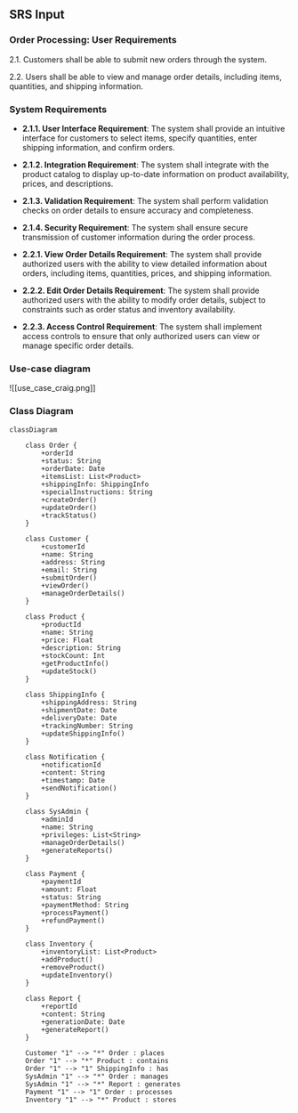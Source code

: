 ## SRS Input

### Order Processing: User Requirements

 2.1. Customers shall be able to submit new orders through the system.

 2.2. Users shall be able to view and manage order details, including items, quantities, and shipping information.



### System Requirements

- **2.1.1. User Interface Requirement**: The system shall provide an intuitive interface for customers to select items, specify quantities, enter shipping information, and confirm orders.
- **2.1.2. Integration Requirement**: The system shall integrate with the product catalog to display up-to-date information on product availability, prices, and descriptions.
- **2.1.3. Validation Requirement**: The system shall perform validation checks on order details to ensure accuracy and completeness.
- **2.1.4. Security Requirement**: The system shall ensure secure transmission of customer information during the order process.

- **2.2.1. View Order Details Requirement**: The system shall provide authorized users with the ability to view detailed information about orders, including items, quantities, prices, and shipping information.
- **2.2.2. Edit Order Details Requirement**: The system shall provide authorized users with the ability to modify order details, subject to constraints such as order status and inventory availability.
- **2.2.3. Access Control Requirement**: The system shall implement access controls to ensure that only authorized users can view or manage specific order details.

### Use-case diagram

![[use_case_craig.png]]


### Class Diagram
```mermaid
classDiagram

    class Order {
        +orderId
        +status: String
        +orderDate: Date
        +itemsList: List<Product>
        +shippingInfo: ShippingInfo
        +specialInstructions: String
        +createOrder()
        +updateOrder()
        +trackStatus()
    }

    class Customer {
        +customerId
        +name: String
        +address: String
        +email: String
        +submitOrder()
        +viewOrder()
        +manageOrderDetails()
    }

    class Product {
        +productId
        +name: String
        +price: Float
        +description: String
        +stockCount: Int
        +getProductInfo()
        +updateStock()
    }

    class ShippingInfo {
        +shippingAddress: String
        +shipmentDate: Date
        +deliveryDate: Date
        +trackingNumber: String
        +updateShippingInfo()
    }

    class Notification {
        +notificationId
        +content: String
        +timestamp: Date
        +sendNotification()
    }

    class SysAdmin {
        +adminId
        +name: String
        +privileges: List<String>
        +manageOrderDetails()
        +generateReports()
    }

    class Payment {
        +paymentId
        +amount: Float
        +status: String
        +paymentMethod: String
        +processPayment()
        +refundPayment()
    }

    class Inventory {
        +inventoryList: List<Product>
        +addProduct()
        +removeProduct()
        +updateInventory()
    }

    class Report {
        +reportId
        +content: String
        +generationDate: Date
        +generateReport()
    }

    Customer "1" --> "*" Order : places
    Order "1" --> "*" Product : contains
    Order "1" --> "1" ShippingInfo : has
    SysAdmin "1" --> "*" Order : manages
    SysAdmin "1" --> "*" Report : generates
    Payment "1" --> "1" Order : processes
    Inventory "1" --> "*" Product : stores
```